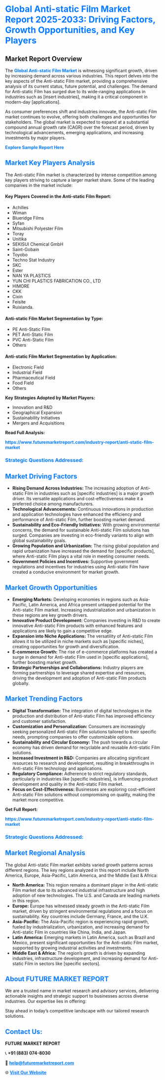 <h1 style="color: #007BFF;">Global Anti-static Film Market Report 2025-2033: Driving Factors, Growth Opportunities, and Key Players</h1>

<section id="overview">
<h2>Market Report Overview</h2>
<p>The <a href="https://www.futuremarketreport.com/industry-report/anti-static-film-market" style="color: #007BFF; text-decoration: none;"><strong>Global Anti-static Film Market</strong></a> is witnessing significant growth, driven by increasing demand across various industries. This report delves into the key aspects of the Anti-static Film market, providing a comprehensive analysis of its current status, future potential, and challenges. The demand for Anti-static Film has surged due to its wide-ranging applications in industries such as [insert industries], making it a critical component in modern-day [applications].</p>
<p>As consumer preferences shift and industries innovate, the Anti-static Film market continues to evolve, offering both challenges and opportunities for stakeholders. The global market is expected to expand at a substantial compound annual growth rate (CAGR) over the forecast period, driven by technological advancements, emerging applications, and increasing investments by major players.</p>
</section>

<section id="overview">
<p><a href="https://www.futuremarketreport.com/request-sample/reportId=103378" style="color: #007BFF; text-decoration: none;"><strong>Explore Sample Report Here</strong></a></p>
</section>

<section id="key-players">
<h2 style="color: #007BFF;">Market Key Players Analysis</h2>
<p>The Anti-static Film market is characterized by intense competition among key players striving to capture a larger market share. Some of the leading companies in the market include:</p>
<h4>Key Players Covered in the Anti-static Film Report:</h4>
<ul><li>Achilles</li><li>Wiman</li><li>Blueridge Films</li><li>Syfan</li><li>Mitsubishi Polyester Film</li><li>Toray</li><li>Unitika</li><li>SEKISUI Chemical GmbH</li><li>Saint-Gobain</li><li>Toyobo</li><li>Techno Stat Industry</li><li>SKC</li><li>Ester</li><li>NAN YA PLASTICS</li><li>YUN CHI PLASTICS FABRICATION CO., LTD</li><li>HIMORE</li><li>CKK</li><li>Cixin</li><li>Feisite</li><li>Ruixianda.</li></ul>
<h4>Anti-static Film Market Segmentation by Type:</h4>
<ul><li>PE Anti-Static Film</li><li>PET Anti-Static Film</li><li>PVC Anti-Static Film</li><li>Others</li></ul>

<h4>Anti-static Film Market Segmentation by Application:</h4>
<ul><li>Electronic Field</li><li>Industrial Field</li><li>Pharmaceutical Field</li><li>Food Field</li><li>Others</li></ul>
<p><strong>Key Strategies Adopted by Market Players:</strong></p>
<ul>
<li>Innovation and R&D</li>
<li>Geographical Expansion</li>
<li>Sustainability Initiatives</li>
<li>Mergers and Acquisitions</li>
</ul>
</section>

<section>
<p><strong>Read Full Analysis: </strong></p><a href="https://www.futuremarketreport.com/industry-report/anti-static-film-market" style="color: #007BFF; text-decoration: none;"><strong>https://www.futuremarketreport.com/industry-report/anti-static-film-market</strong></a>
<h3 style="color: #007BFF;">Strategic Questions Addressed:</h3>
</section>

<section id="driving-factors">
<h2 style="color: #007BFF;">Market Driving Factors</h2>
<ul>
<li><strong>Rising Demand Across Industries:</strong> The increasing adoption of Anti-static Film in industries such as [specific industries] is a major growth driver. Its versatile applications and cost-effectiveness make it a preferred choice among manufacturers.</li>
<li><strong>Technological Advancements:</strong> Continuous innovations in production and application technologies have enhanced the efficiency and performance of Anti-static Film, further boosting market demand.</li>
<li><strong>Sustainability and Eco-Friendly Initiatives:</strong> With growing environmental concerns, the demand for sustainable Anti-static Film solutions has surged. Companies are investing in eco-friendly variants to align with global sustainability goals.</li>
<li><strong>Growing Population and Urbanization:</strong> The rising global population and rapid urbanization have increased the demand for [specific products], where Anti-static Film plays a vital role in meeting consumer needs.</li>
<li><strong>Government Policies and Incentives:</strong> Supportive government regulations and incentives for industries using Anti-static Film have created a conducive environment for market growth.</li>
</ul>
</section>

<section id="growth-opportunities">
<h2 style="color: #007BFF;">Market Growth Opportunities</h2>
<ul>
<li><strong>Emerging Markets:</strong> Developing economies in regions such as Asia-Pacific, Latin America, and Africa present untapped potential for the Anti-static Film market. Increasing industrialization and urbanization in these regions are key growth drivers.</li>
<li><strong>Innovative Product Development:</strong> Companies investing in R&D to create innovative Anti-static Film products with enhanced features and applications are likely to gain a competitive edge.</li>
<li><strong>Expansion into Niche Applications:</strong> The versatility of Anti-static Film allows it to be utilized in niche markets such as [specific niches], creating opportunities for growth and diversification.</li>
<li><strong>E-commerce Growth:</strong> The rise of e-commerce platforms has created a surge in demand for Anti-static Film used in [specific applications], further boosting market growth.</li>
<li><strong>Strategic Partnerships and Collaborations:</strong> Industry players are forming partnerships to leverage shared expertise and resources, driving the development and adoption of Anti-static Film products globally.</li>
</ul>
</section>

<section id="trending-factors">
<h2 style="color: #007BFF;">Market Trending Factors</h2>
<ul>
<li><strong>Digital Transformation:</strong> The integration of digital technologies in the production and distribution of Anti-static Film has improved efficiency and customer satisfaction.</li>
<li><strong>Customization and Personalization:</strong> Consumers are increasingly seeking personalized Anti-static Film solutions tailored to their specific needs, prompting companies to offer customizable options.</li>
<li><strong>Sustainability and Circular Economy:</strong> The push towards a circular economy has driven demand for recyclable and reusable Anti-static Film solutions.</li>
<li><strong>Increased Investment in R&D:</strong> Companies are allocating significant resources to research and development, resulting in breakthroughs in Anti-static Film technology and applications.</li>
<li><strong>Regulatory Compliance:</strong> Adherence to strict regulatory standards, particularly in industries like [specific industries], is influencing product development and quality in the Anti-static Film market.</li>
<li><strong>Focus on Cost-Effectiveness:</strong> Businesses are exploring cost-efficient Anti-static Film solutions without compromising on quality, making the market more competitive.</li>
</ul>
</section>

<section>
<p><strong>Get Full Report: </strong></p><a href="https://www.futuremarketreport.com/industry-report/anti-static-film-market" style="color: #007BFF; text-decoration: none;"><strong>https://www.futuremarketreport.com/industry-report/anti-static-film-market</strong></a>
<h3 style="color: #007BFF;">Strategic Questions Addressed:</h3>
</section>


<section id="regional-analysis">
<h2 style="color: #007BFF;">Market Regional Analysis</h2>
<p>The global Anti-static Film market exhibits varied growth patterns across different regions. The key regions analyzed in this report include North America, Europe, Asia-Pacific, Latin America, and the Middle East & Africa:</p>
<ul>
<li><strong>North America:</strong> This region remains a dominant player in the Anti-static Film market due to its advanced industrial infrastructure and high adoption of new technologies. The U.S. and Canada are leading markets in this region.</li>
<li><strong>Europe:</strong> Europe has witnessed steady growth in the Anti-static Film market, driven by stringent environmental regulations and a focus on sustainability. Key countries include Germany, France, and the U.K.</li>
<li><strong>Asia-Pacific:</strong> The Asia-Pacific region is experiencing rapid growth, fueled by industrialization, urbanization, and increasing demand for Anti-static Film in countries like China, India, and Japan.</li>
<li><strong>Latin America:</strong> Emerging markets in Latin America, such as Brazil and Mexico, present significant opportunities for the Anti-static Film market, supported by growing industrial activities and investments.</li>
<li><strong>Middle East & Africa:</strong> The region’s growth is driven by expanding industries, infrastructure development, and increasing demand for Anti-static Film in sectors like [specific sectors].</li>
</ul>
</section>

<footer>
<h2 style="color: #007BFF;">About FUTURE MARKET REPORT</h2>
<p>We are a trusted name in market research and advisory services, delivering actionable insights and strategic support to businesses across diverse industries. Our expertise lies in offering:</p>

<p>Stay ahead in today’s competitive landscape with our tailored research solutions.</p>

<h2 style="color: #007BFF;">Contact Us:</h2>
<p><strong>FUTURE MARKET REPORT</strong></p>
<p>📞 <strong>+91 (883) 074-8030</strong></p>
<p>📧 <strong><a href="mailto:help@futuremarketreport.com" style="color: #007BFF;">help@futuremarketreport.com</a></strong></p>
<p>🌐 <strong><a href="https://www.futuremarketreport.com/" style="color: #007BFF;">Visit Our Website</a></strong></p>
</footer>